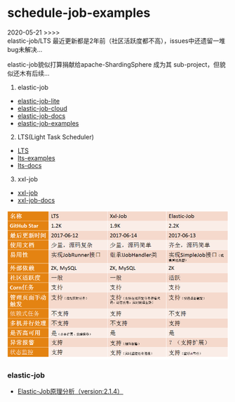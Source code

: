# schedule-job-examples

2020-05-21 >>>>  
elastic-job/LTS 最近更新都是2年前（社区活跃度都不高），issues中还遗留一堆bug未解决...  

elastic-job貌似打算捐献给apache-ShardingSphere 成为其 sub-project，但貌似还木有后续...

1. elastic-job
- [elastic-job-lite]
- [elastic-job-cloud]
- [elastic-job-docs]
- [elastic-job-examples]

[elastic-job-lite]: https://github.com/elasticjob/elastic-job-lite
[elastic-job-cloud]: https://github.com/elasticjob/elastic-job-cloud
[elastic-job-docs]: http://elasticjob.io/index_zh.html
[elastic-job-examples]: https://github.com/elasticjob/elastic-job-example

2. LTS(Light Task Scheduler)
- [LTS]
- [lts-examples]
- [lts-docs]

[LTS]: https://github.com/ltsopensource/light-task-scheduler
[lts-examples]: https://github.com/ltsopensource/lts-examples
[lts-docs]: https://qq254963746.gitbooks.io/lts/content/

3. xxl-job
- [xxl-job]
- [xxl-job-docs]

[xxl-job]: https://github.com/xuxueli/xxl-job
[xxl-job-docs]: https://www.xuxueli.com/xxl-job/


![schedule-job-compare.png](./docs/images/schedule-job-compare.png)

### elastic-job
- [Elastic-Job原理分析（version:2.1.4）](https://www.cnblogs.com/kevin-yuan/p/7017795.html)